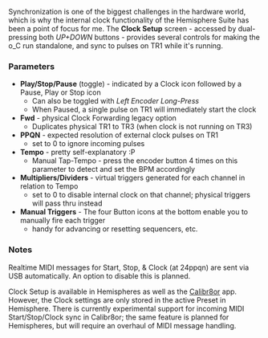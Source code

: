 Synchronization is one of the biggest challenges in the hardware world, which is why the internal clock functionality of the Hemisphere Suite has been a point of focus for me. The **Clock Setup** screen - accessed by dual-pressing both _UP+DOWN_ buttons - provides several controls for making the o_C run standalone, and sync to pulses on TR1 while it's running.

### Parameters
* **Play/Stop/Pause** (toggle) - indicated by a Clock icon followed by a Pause, Play or Stop icon
  - Can also be toggled with _Left Encoder Long-Press_
  - When Paused, a single pulse on TR1 will immediately start the clock
* **Fwd** - physical Clock Forwarding legacy option
  - Duplicates physical TR1 to TR3 (when clock is not running on TR3)
* **PPQN** - expected resolution of external clock pulses on TR1
  - set to 0 to ignore incoming pulses
* **Tempo** - pretty self-explanatory :P
  - Manual Tap-Tempo - press the encoder button 4 times on this parameter to detect and set the BPM accordingly
* **Multipliers/Dividers** - virtual triggers generated for each channel in relation to Tempo
  - set to 0 to disable internal clock on that channel; physical triggers will pass thru instead
* **Manual Triggers** - The four Button icons at the bottom enable you to manually fire each trigger
  - handy for advancing or resetting sequencers, etc.

### Notes
Realtime MIDI messages for Start, Stop, & Clock (at 24ppqn) are sent via USB automatically. An option to disable this is planned.

Clock Setup is available in Hemispheres as well as the [Calibr8or](https://github.com/djphazer/O_C-BenisphereSuite/wiki/Calibr8or) app. However, the Clock settings are only stored in the active Preset in Hemisphere.
There is currently experimental support for incoming MIDI Start/Stop/Clock sync in Calibr8or; the same feature is planned for Hemispheres, but will require an overhaul of MIDI message handling.